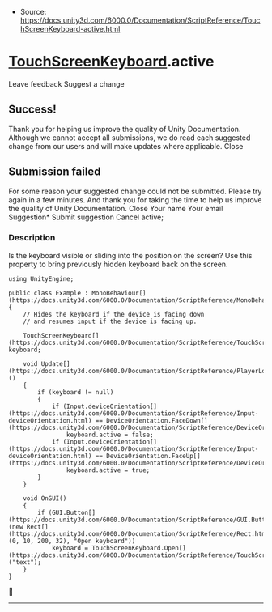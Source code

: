 * Source: https://docs.unity3d.com/6000.0/Documentation/ScriptReference/TouchScreenKeyboard-active.html

#  [TouchScreenKeyboard](https://docs.unity3d.com/6000.0/Documentation/ScriptReference/TouchScreenKeyboard.html).active
Leave feedback
Suggest a change
## Success!
Thank you for helping us improve the quality of Unity Documentation. Although we cannot accept all submissions, we do read each suggested change from our users and will make updates where applicable.
Close
## Submission failed
For some reason your suggested change could not be submitted. Please <a>try again</a> in a few minutes. And thank you for taking the time to help us improve the quality of Unity Documentation.
Close
Your name Your email Suggestion* Submit suggestion
Cancel
active; 
### Description
Is the keyboard visible or sliding into the position on the screen?
Use this property to bring previously hidden keyboard back on the screen.
```
using UnityEngine;  
  
public class Example : MonoBehaviour[](https://docs.unity3d.com/6000.0/Documentation/ScriptReference/MonoBehaviour.html)
{
    // Hides the keyboard if the device is facing down
    // and resumes input if the device is facing up.  
  
    TouchScreenKeyboard[](https://docs.unity3d.com/6000.0/Documentation/ScriptReference/TouchScreenKeyboard.html) keyboard;  
  
    void Update[](https://docs.unity3d.com/6000.0/Documentation/ScriptReference/PlayerLoop.Update.html)()
    {
        if (keyboard != null)
        {
            if (Input.deviceOrientation[](https://docs.unity3d.com/6000.0/Documentation/ScriptReference/Input-deviceOrientation.html) == DeviceOrientation.FaceDown[](https://docs.unity3d.com/6000.0/Documentation/ScriptReference/DeviceOrientation.FaceDown.html))
                keyboard.active = false;
            if (Input.deviceOrientation[](https://docs.unity3d.com/6000.0/Documentation/ScriptReference/Input-deviceOrientation.html) == DeviceOrientation.FaceUp[](https://docs.unity3d.com/6000.0/Documentation/ScriptReference/DeviceOrientation.FaceUp.html))
                keyboard.active = true;
        }
    }  
  
    void OnGUI()
    {
        if (GUI.Button[](https://docs.unity3d.com/6000.0/Documentation/ScriptReference/GUI.Button.html)(new Rect[](https://docs.unity3d.com/6000.0/Documentation/ScriptReference/Rect.html)(0, 10, 200, 32), "Open keyboard"))
            keyboard = TouchScreenKeyboard.Open[](https://docs.unity3d.com/6000.0/Documentation/ScriptReference/TouchScreenKeyboard.Open.html)("text");
    }
}

```

* * *
